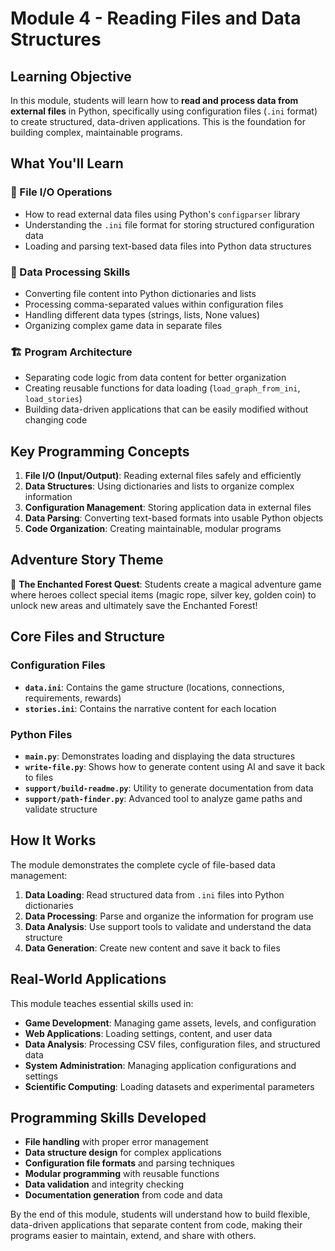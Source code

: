 # Module 4 - Reading Files and Data Structures

## Learning Objective

In this module, students will learn how to **read and process data from external files** in Python, specifically using configuration files (`.ini` format) to create structured, data-driven applications. This is the foundation for building complex, maintainable programs.

## What You'll Learn

### 📁 File I/O Operations
- How to read external data files using Python's `configparser` library
- Understanding the `.ini` file format for storing structured configuration data
- Loading and parsing text-based data files into Python data structures

### 🔧 Data Processing Skills
- Converting file content into Python dictionaries and lists
- Processing comma-separated values within configuration files
- Handling different data types (strings, lists, None values)
- Organizing complex game data in separate files

### 🏗️ Program Architecture
- Separating code logic from data content for better organization
- Creating reusable functions for data loading (`load_graph_from_ini`, `load_stories`)
- Building data-driven applications that can be easily modified without changing code

## Key Programming Concepts

1. **File I/O (Input/Output)**: Reading external files safely and efficiently
2. **Data Structures**: Using dictionaries and lists to organize complex information
3. **Configuration Management**: Storing application data in external files
4. **Data Parsing**: Converting text-based formats into usable Python objects
5. **Code Organization**: Creating maintainable, modular programs

## Adventure Story Theme

🌲 **The Enchanted Forest Quest**: Students create a magical adventure game where heroes collect special items (magic rope, silver key, golden coin) to unlock new areas and ultimately save the Enchanted Forest!

## Core Files and Structure

### Configuration Files
- **`data.ini`**: Contains the game structure (locations, connections, requirements, rewards)
- **`stories.ini`**: Contains the narrative content for each location

### Python Files
- **`main.py`**: Demonstrates loading and displaying the data structures
- **`write-file.py`**: Shows how to generate content using AI and save it back to files
- **`support/build-readme.py`**: Utility to generate documentation from data
- **`support/path-finder.py`**: Advanced tool to analyze game paths and validate structure

## How It Works

The module demonstrates the complete cycle of file-based data management:

1. **Data Loading**: Read structured data from `.ini` files into Python dictionaries
2. **Data Processing**: Parse and organize the information for program use
3. **Data Analysis**: Use support tools to validate and understand the data structure
4. **Data Generation**: Create new content and save it back to files

## Real-World Applications

This module teaches essential skills used in:
- **Game Development**: Managing game assets, levels, and configuration
- **Web Applications**: Loading settings, content, and user data
- **Data Analysis**: Processing CSV files, configuration files, and structured data
- **System Administration**: Managing application configurations and settings
- **Scientific Computing**: Loading datasets and experimental parameters

## Programming Skills Developed

- **File handling** with proper error management
- **Data structure design** for complex applications
- **Configuration file formats** and parsing techniques
- **Modular programming** with reusable functions
- **Data validation** and integrity checking
- **Documentation generation** from code and data

By the end of this module, students will understand how to build flexible, data-driven applications that separate content from code, making their programs easier to maintain, extend, and share with others.